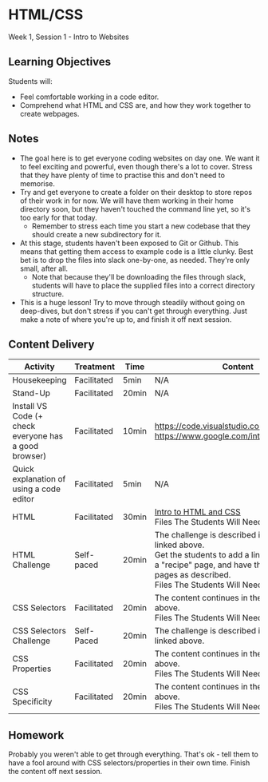 # HTML/CSS

Week 1, Session 1 - Intro to Websites

## Learning Objectives

Students will:

-   Feel comfortable working in a code editor.
-   Comprehend what HTML and CSS are, and how they work together to create webpages.

## Notes

-   The goal here is to get everyone coding websites on day one. We want it to feel exciting and powerful, even though there's a lot to cover. Stress that they have plenty of time to practise this and don't need to memorise.
-   Try and get everyone to create a folder on their desktop to store repos of their work in for now. We will have them working in their home directory soon, but they haven't touched the command line yet, so it's too early for that today.
    -   Remember to stress each time you start a new codebase that they should create a new subdirectory for it.
-   At this stage, students haven't been exposed to Git or Github. This means that getting them access to example code is a little clunky. Best bet is to drop the files into slack one-by-one, as needed. They're only small, after all.
    -   Note that because they'll be downloading the files through slack, students will have to place the supplied files into a correct directory structure.
-   This is a huge lesson! Try to move through steadily without going on deep-dives, but don't stress if you can't get through everything. Just make a note of where you're up to, and finish it off next session.

## Content Delivery

| Activity                                              | Treatment   | Time  | Content                                                                                                                                                                                                                                                                                                                               |
| ----------------------------------------------------- | ----------- | ----- | ------------------------------------------------------------------------------------------------------------------------------------------------------------------------------------------------------------------------------------------------------------------------------------------------------------------------------------- |
| Housekeeping                                          | Facilitated | 5min  | N/A                                                                                                                                                                                                                                                                                                                                   |
| Stand-Up                                              | Facilitated | 20min | N/A                                                                                                                                                                                                                                                                                                                                   |
| Install VS Code (+ check everyone has a good browser) | Facilitated | 10min | https://code.visualstudio.com/ <br>https://www.google.com/intl/en_au/chrome/                                                                                                                                                                                                                                                          |
| Quick explanation of using a code editor              | Facilitated | 5min  | N/A                                                                                                                                                                                                                                                                                                                                   |
| HTML                                                  | Facilitated | 30min | [Intro to HTML and CSS](https://docs.google.com/presentation/d/1Tn3cylKQJihOoO7eFfZIJlfmgwqlDKVpNVbQRjPnMSM/edit?usp=sharing) <br>Files The Students Will Need [Here](https://github.com/SheCodesAus/PlusLessonPlans/tree/main/1_html_css/week1_session1/exercise_content/HTML)                                                       |
| HTML Challenge                                        | Self-paced  | 20min | The challenge is described in the slides linked above. <br>Get the students to add a link in their nav to a "recipe" page, and have them fill out the pages as described. <br>Files The Students Will Need [Here](https://github.com/SheCodesAus/PlusLessonPlans/tree/main/1_html_css/week1_session1/exercise_content/HTML_challenge) |
| CSS Selectors                                         | Facilitated | 20min | The content continues in the slides linked above. <br>Files The Students Will Need [Here](https://github.com/SheCodesAus/PlusLessonPlans/tree/main/1_html_css/week1_session1/exercise_content/CSS_selectors)                                                                                                                          |
| CSS Selectors Challenge                               | Self-Paced  | 20min | The challenge is described in the slides linked above.                                                                                                                                                                                                                                                                                |
| CSS Properties                                        | Facilitated | 20min | The content continues in the slides linked above. <br>Files The Students Will Need [Here](https://github.com/SheCodesAus/PlusLessonPlans/tree/main/1_html_css/week1_session1/exercise_content/CSS_properties/)                                                                                                                        |
| CSS Specificity                                       | Facilitated | 20min | The content continues in the slides linked above. <br>Files The Students Will Need [Here](https://github.com/SheCodesAus/PlusLessonPlans/tree/main/1_html_css/week1_session1/exercise_content/CSS_specificity/)                                                                                                                       |

## Homework

Probably you weren't able to get through everything. That's ok - tell them to have a fool around with CSS selectors/properties in their own time. Finish the content off next session.
